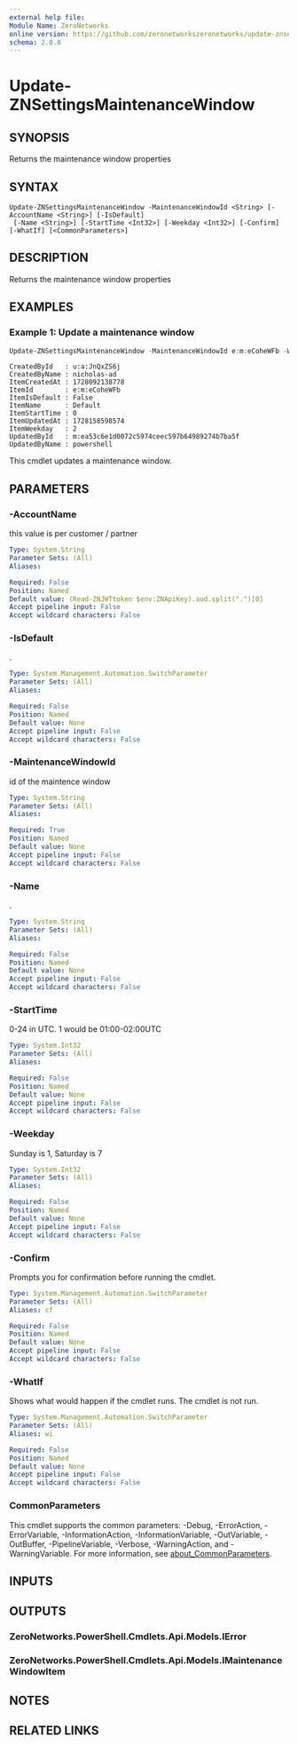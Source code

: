 ```yaml
---
external help file:
Module Name: ZeroNetworks
online version: https://github.com/zeronetworkszeronetworks/update-znsettingsmaintenancewindow
schema: 2.0.0
---
```


# Update-ZNSettingsMaintenanceWindow

## SYNOPSIS
Returns the maintenance window properties

## SYNTAX

```
Update-ZNSettingsMaintenanceWindow -MaintenanceWindowId <String> [-AccountName <String>] [-IsDefault]
 [-Name <String>] [-StartTime <Int32>] [-Weekday <Int32>] [-Confirm] [-WhatIf] [<CommonParameters>]
```

## DESCRIPTION
Returns the maintenance window properties

## EXAMPLES

### Example 1: Update a maintenance window
```powershell
Update-ZNSettingsMaintenanceWindow -MaintenanceWindowId e:m:eCoheWFb -Weekday 2 -Name Default
```

```output
CreatedById   : u:a:JnQxZS6j
CreatedByName : nicholas-ad
ItemCreatedAt : 1728092138778
ItemId        : e:m:eCoheWFb
ItemIsDefault : False
ItemName      : Default
ItemStartTime : 0
ItemUpdatedAt : 1728158598574
ItemWeekday   : 2
UpdatedById   : m:ea53c6e1d0072c5974ceec597b64989274b7ba5f
UpdatedByName : powershell
```

This cmdlet updates a maintenance window.

## PARAMETERS

### -AccountName
this value is per customer / partner

```yaml
Type: System.String
Parameter Sets: (All)
Aliases:

Required: False
Position: Named
Default value: (Read-ZNJWTtoken $env:ZNApiKey).aud.split(".")[0]
Accept pipeline input: False
Accept wildcard characters: False
```

### -IsDefault
.

```yaml
Type: System.Management.Automation.SwitchParameter
Parameter Sets: (All)
Aliases:

Required: False
Position: Named
Default value: None
Accept pipeline input: False
Accept wildcard characters: False
```

### -MaintenanceWindowId
id of the maintence window

```yaml
Type: System.String
Parameter Sets: (All)
Aliases:

Required: True
Position: Named
Default value: None
Accept pipeline input: False
Accept wildcard characters: False
```

### -Name
.

```yaml
Type: System.String
Parameter Sets: (All)
Aliases:

Required: False
Position: Named
Default value: None
Accept pipeline input: False
Accept wildcard characters: False
```

### -StartTime
0-24 in UTC.
1 would be 01:00-02:00UTC

```yaml
Type: System.Int32
Parameter Sets: (All)
Aliases:

Required: False
Position: Named
Default value: None
Accept pipeline input: False
Accept wildcard characters: False
```

### -Weekday
Sunday is 1, Saturday is 7

```yaml
Type: System.Int32
Parameter Sets: (All)
Aliases:

Required: False
Position: Named
Default value: None
Accept pipeline input: False
Accept wildcard characters: False
```

### -Confirm
Prompts you for confirmation before running the cmdlet.

```yaml
Type: System.Management.Automation.SwitchParameter
Parameter Sets: (All)
Aliases: cf

Required: False
Position: Named
Default value: None
Accept pipeline input: False
Accept wildcard characters: False
```

### -WhatIf
Shows what would happen if the cmdlet runs.
The cmdlet is not run.

```yaml
Type: System.Management.Automation.SwitchParameter
Parameter Sets: (All)
Aliases: wi

Required: False
Position: Named
Default value: None
Accept pipeline input: False
Accept wildcard characters: False
```

### CommonParameters
This cmdlet supports the common parameters: -Debug, -ErrorAction, -ErrorVariable, -InformationAction, -InformationVariable, -OutVariable, -OutBuffer, -PipelineVariable, -Verbose, -WarningAction, and -WarningVariable. For more information, see [about_CommonParameters](http://go.microsoft.com/fwlink/?LinkID=113216).

## INPUTS

## OUTPUTS

### ZeroNetworks.PowerShell.Cmdlets.Api.Models.IError

### ZeroNetworks.PowerShell.Cmdlets.Api.Models.IMaintenanceWindowItem

## NOTES

## RELATED LINKS

